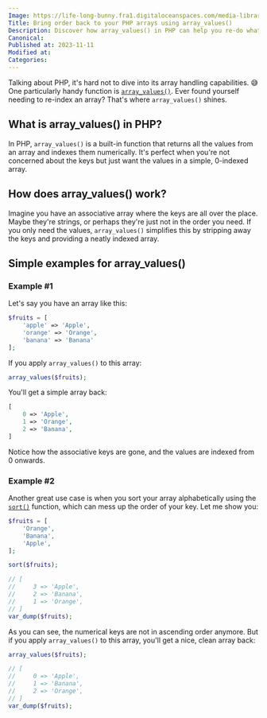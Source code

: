 ```yaml
---
Image: https://life-long-bunny.fra1.digitaloceanspaces.com/media-library/production/249/01HF09YHGX78XP74RHVSMKNJNT.jpg
Title: Bring order back to your PHP arrays using array_values()
Description: Discover how array_values() in PHP can help you re-do what has been undone.
Canonical: 
Published at: 2023-11-11
Modified at: 
Categories: 
---
```


Talking about PHP, it's hard not to dive into its array handling capabilities. 😅 One particularly handy function is [`array_values()`](https://www.php.net/array_values). Ever found yourself needing to re-index an array? That's where `array_values()` shines.

## What is array_values() in PHP?

In PHP, `array_values()` is a built-in function that returns all the values from an array and indexes them numerically. It's perfect when you're not concerned about the keys but just want the values in a simple, 0-indexed array.

## How does array_values() work?

Imagine you have an associative array where the keys are all over the place. Maybe they're strings, or perhaps they're just not in the order you need. If you only need the values, `array_values()` simplifies this by stripping away the keys and providing a neatly indexed array.

## Simple examples for array_values()

### Example #1

Let's say you have an array like this:

```php
$fruits = [
    'apple' => 'Apple',
    'orange' => 'Orange',
    'banana' => 'Banana'
];
```

If you apply `array_values()` to this array:

```php
array_values($fruits);
```

You'll get a simple array back:

```php
[
    0 => 'Apple', 
    1 => 'Orange', 
    2 => 'Banana',
]
```

Notice how the associative keys are gone, and the values are indexed from 0 onwards.

### Example #2

Another great use case is when you sort your array alphabetically using the [`sort()`](https://www.php.net/sort) function, which can mess up the order of your key. Let me show you:

```php
$fruits = [
    'Orange',
    'Banana',
    'Apple',
];

sort($fruits);

// [
//     3 => 'Apple',
//     2 => 'Banana',
//     1 => 'Orange',
// ]
var_dump($fruits);
```

As you can see, the numerical keys are not in ascending order anymore. But if you apply `array_values()` to this array, you'll get a nice, clean array back:

```php
array_values($fruits);

// [
//     0 => 'Apple',
//     1 => 'Banana',
//     2 => 'Orange',
// ]
var_dump($fruits);
```
